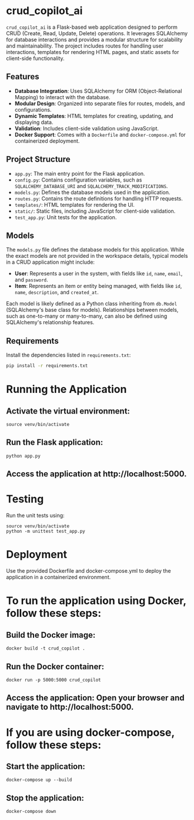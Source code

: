 # crud_copilot_ai

`crud_copilot_ai` is a Flask-based web application designed to perform CRUD (Create, Read, Update, Delete) operations. It leverages SQLAlchemy for database interactions and provides a modular structure for scalability and maintainability. The project includes routes for handling user interactions, templates for rendering HTML pages, and static assets for client-side functionality.

## Features

- **Database Integration**: Uses SQLAlchemy for ORM (Object-Relational Mapping) to interact with the database.
- **Modular Design**: Organized into separate files for routes, models, and configurations.
- **Dynamic Templates**: HTML templates for creating, updating, and displaying data.
- **Validation**: Includes client-side validation using JavaScript.
- **Docker Support**: Comes with a `Dockerfile` and `docker-compose.yml` for containerized deployment.

## Project Structure

- `app.py`: The main entry point for the Flask application.
- `config.py`: Contains configuration variables, such as `SQLALCHEMY_DATABASE_URI` and `SQLALCHEMY_TRACK_MODIFICATIONS`.
- `models.py`: Defines the database models used in the application.
- `routes.py`: Contains the route definitions for handling HTTP requests.
- `templates/`: HTML templates for rendering the UI.
- `static/`: Static files, including JavaScript for client-side validation.
- `test_app.py`: Unit tests for the application.

## Models

The `models.py` file defines the database models for this application. While the exact models are not provided in the workspace details, typical models in a CRUD application might include:

- **User**: Represents a user in the system, with fields like `id`, `name`, `email`, and `password`.
- **Item**: Represents an item or entity being managed, with fields like `id`, `name`, `description`, and `created_at`.

Each model is likely defined as a Python class inheriting from `db.Model` (SQLAlchemy's base class for models). Relationships between models, such as one-to-many or many-to-many, can also be defined using SQLAlchemy's relationship features.

## Requirements

Install the dependencies listed in `requirements.txt`:

```bash
pip install -r requirements.txt
```


# Running the Application

## Activate the virtual environment:

```
source venv/bin/activate
```

## Run the Flask application:

```
python app.py
```

## Access the application at http://localhost:5000.

# Testing
Run the unit tests using:

```
source venv/bin/activate
python -m unittest test_app.py
```


# Deployment
Use the provided Dockerfile and docker-compose.yml to deploy the application in a containerized environment.

# To run the application using Docker, follow these steps:
## Build the Docker image:

```
docker build -t crud_copilot .
```

## Run the Docker container:
```
docker run -p 5000:5000 crud_copilot
```

## Access the application: Open your browser and navigate to http://localhost:5000.

# If you are using docker-compose, follow these steps:

## Start the application:

```
docker-compose up --build
```

## Stop the application:

```
docker-compose down
```

